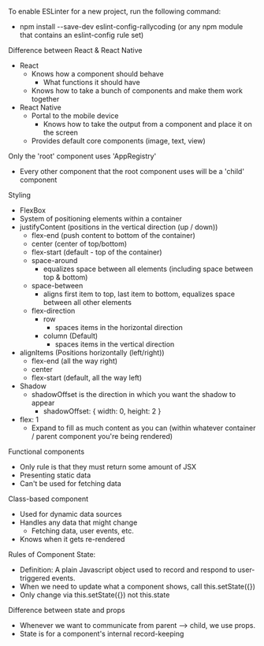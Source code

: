To enable ESLinter for a new project, run the following command:
  - npm install --save-dev eslint-config-rallycoding (or any npm module that contains an eslint-config rule set)

Difference between React & React Native
  - React
    - Knows how a component should behave
      - What functions it should have
    - Knows how to take a bunch of components and make them work together
  - React Native
    - Portal to the mobile device
      - Knows how to take the output from a component and place it on the screen
    - Provides default core components (image, text, view)

Only the 'root' component uses 'AppRegistry'
 - Every other component that the root component uses will be a 'child' component

Styling
 - FlexBox
  - System of positioning elements within a container
  - justifyContent (positions in the vertical direction (up / down))
    - flex-end (push content to bottom of the container)
    - center (center of top/bottom)
    - flex-start (default - top of the container)
    - space-around
      - equalizes space between all elements (including space between top & bottom)
    - space-between
      - aligns first item to top, last item to bottom, equalizes space between all other elements
    - flex-direction
      - row
        - spaces items in the horizontal direction
      - column (Default)
        - spaces items in the vertical direction
  - alignItems (Positions horizontally (left/right))
    - flex-end (all the way right)
    - center
    - flex-start (default, all the way left)
  - Shadow
    - shadowOffset is the direction in which you want the shadow to appear
      - shadowOffset: { width: 0, height: 2 }
  - flex: 1
    - Expand to fill as much content as you can (within whatever container / parent component you're being rendered)

Functional components
  - Only rule is that they must return some amount of JSX
  - Presenting static data
  - Can't be used for fetching data

Class-based component
  - Used for dynamic data sources
  - Handles any data that might change
    - Fetching data, user events, etc.
  - Knows when it gets re-rendered

Rules of Component State:
  - Definition: A plain Javascript object used to record and respond to user-triggered events.
  - When we need to update what a component shows, call this.setState({})
  - Only change via this.setState({}) not this.state

Difference between state and props
  - Whenever we want to communicate from parent --> child, we use props.
  - State is for a component's internal record-keeping

